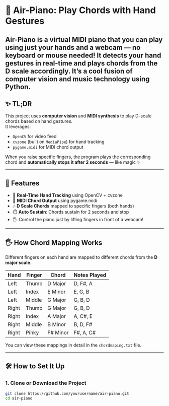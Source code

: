 # 🎹 Air-Piano: Play Chords with Hand Gestures

**Air-Piano** is a virtual MIDI piano that you can play using just your hands and a webcam — no keyboard or mouse needed! It detects your hand gestures in real-time and plays chords from the D scale accordingly. It’s a cool fusion of computer vision and music technology using Python.
---

## ✨ TL;DR

This project uses **computer vision** and **MIDI synthesis** to play D-scale chords based on hand gestures.  
It leverages:
- `OpenCV` for video feed
- `cvzone` (built on `MediaPipe`) for hand tracking
- `pygame.midi` for MIDI chord output

When you raise specific fingers, the program plays the corresponding chord and **automatically stops it after 2 seconds** — like magic ✨

---
## 🎯 Features

- 🎥 **Real-Time Hand Tracking** using OpenCV + cvzone
- 🎹 **MIDI Chord Output** using pygame.midi
- 🎶 **D Scale Chords** mapped to specific fingers (both hands)
- ⏱️ **Auto Sustain**: Chords sustain for 2 seconds and stop
- 🖐️ Control the piano just by lifting fingers in front of a webcam!

---

## 🖐️ How Chord Mapping Works

Different fingers on each hand are mapped to different chords from the **D major scale**.

| Hand  | Finger | Chord        | Notes Played     |
|-------|--------|--------------|------------------|
| Left  | Thumb  | D Major      | D, F#, A          |
| Left  | Index  | E Minor      | E, G, B           |
| Left  | Middle | G Major      | G, B, D           |
| Right | Thumb  | G Major      | G, B, D           |
| Right | Index  | A Major      | A, C#, E          |
| Right | Middle | B Minor      | B, D, F#          |
| Right | Pinky  | F# Minor     | F#, A, C#         |

You can view these mappings in detail in the `chordmaping.txt` file.

---

## 🛠️ How to Set It Up

### 1. Clone or Download the Project

```bash
git clone https://github.com/yourusername/air-piano.git
cd air-piano
